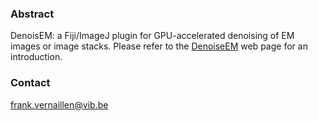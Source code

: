 ### Abstract

DenoisEM: a Fiji/ImageJ plugin for GPU-accelerated denoising of EM images or image stacks.
Please refer to the [DenoiseEM](https://bioimagingcore.be/DenoisEM/) web page for an introduction.

### Contact

frank.vernaillen@vib.be
